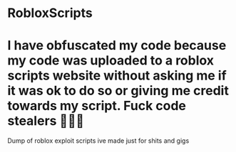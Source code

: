 # RobloxScripts

# I have obfuscated my code because my code was uploaded to a roblox scripts website without asking me if it was ok to do so or giving me credit towards my script. Fuck code stealers 🤦🏻‍♂️ 

Dump of roblox exploit scripts ive made just for shits and gigs
